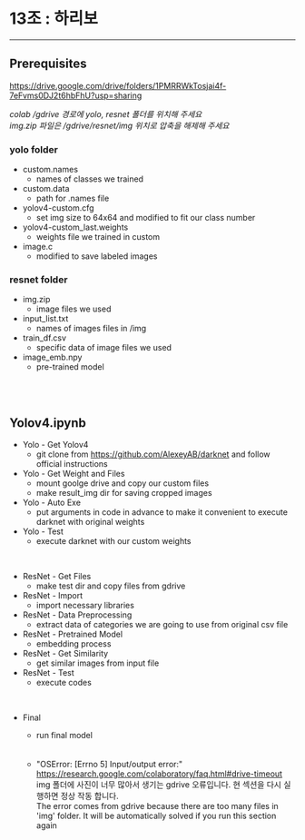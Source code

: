 # 13조 : 하리보

------------------------


## Prerequisites

https://drive.google.com/drive/folders/1PMRRWkTosjai4f-7eFvms0DJ2t6hbFhU?usp=sharing

_colab /gdrive 경로에 yolo, resnet 폴더를 위치해 주세요  
img.zip 파일은 /gdrive/resnet/img 위치로 압축을 해제해 주세요_

### yolo folder

+ custom.names
  + names of classes we trained
+ custom.data
  + path for .names file
+ yolov4-custom.cfg
  + set img size to 64x64 and modified to fit our class number
+ yolov4-custom_last.weights
  + weights file we trained in custom
+ image.c
  + modified to save labeled images

### resnet folder

+ img.zip
  + image files we used
+ input_list.txt
  + names of images files in /img
+ train_df.csv
  + specific data of image files we used
+ image_emb.npy
  + pre-trained model

<br/>
<br/>

## Yolov4.ipynb

  + Yolo - Get Yolov4
    + git clone from https://github.com/AlexeyAB/darknet and follow official instructions
  + Yolo - Get Weight and Files
    + mount goolge drive and copy our custom files
    + make result_img dir for saving cropped images
  + Yolo - Auto Exe
    + put arguments in code in advance to make it convenient to execute darknet with original weights
  + Yolo - Test
    + execute darknet with our custom weights 

<br/>
   
  + ResNet - Get Files
    + make test dir and copy files from gdrive
  + ResNet - Import
    + import necessary libraries
  + ResNet - Data Preprocessing
    + extract data of categories we are going to use from original csv file
  + ResNet - Pretrained Model
    + embedding process
  + ResNet - Get Similarity
    + get similar images from input file
  + ResNet - Test
    + execute codes

<br/>

  + Final
    + run final model
    <br/>
    <br/>
    
    + "OSError: [Errno 5] Input/output error:"  
    https://research.google.com/colaboratory/faq.html#drive-timeout  
    img 폴더에 사진이 너무 많아서 생기는 gdrive 오류입니다. 현 섹션을 다시 실행하면 정상 작동 합니다.  
    The error comes from gdrive because there are too many files in 'img' folder. It will be automatically solved if you run this section again
